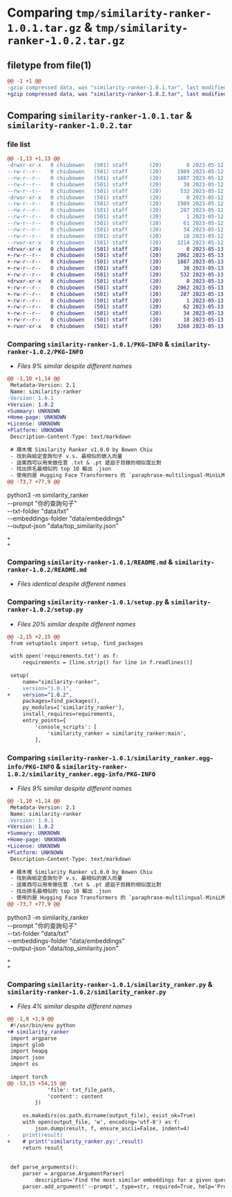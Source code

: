 # Comparing `tmp/similarity-ranker-1.0.1.tar.gz` & `tmp/similarity-ranker-1.0.2.tar.gz`

## filetype from file(1)

```diff
@@ -1 +1 @@
-gzip compressed data, was "similarity-ranker-1.0.1.tar", last modified: Fri May 12 22:46:31 2023, max compression
+gzip compressed data, was "similarity-ranker-1.0.2.tar", last modified: Sat May 13 02:31:43 2023, max compression
```

## Comparing `similarity-ranker-1.0.1.tar` & `similarity-ranker-1.0.2.tar`

### file list

```diff
@@ -1,13 +1,13 @@
-drwxr-xr-x   0 chiubowen   (501) staff       (20)        0 2023-05-12 22:46:31.677071 similarity-ranker-1.0.1/
--rw-r--r--   0 chiubowen   (501) staff       (20)     1989 2023-05-12 22:46:31.676944 similarity-ranker-1.0.1/PKG-INFO
--rw-r--r--   0 chiubowen   (501) staff       (20)     1887 2023-05-12 22:46:31.000000 similarity-ranker-1.0.1/README.md
--rw-r--r--   0 chiubowen   (501) staff       (20)       38 2023-05-12 22:46:31.677107 similarity-ranker-1.0.1/setup.cfg
--rw-r--r--   0 chiubowen   (501) staff       (20)      532 2023-05-12 22:46:31.000000 similarity-ranker-1.0.1/setup.py
-drwxr-xr-x   0 chiubowen   (501) staff       (20)        0 2023-05-12 22:46:31.676766 similarity-ranker-1.0.1/similarity_ranker.egg-info/
--rw-r--r--   0 chiubowen   (501) staff       (20)     1989 2023-05-12 22:46:31.000000 similarity-ranker-1.0.1/similarity_ranker.egg-info/PKG-INFO
--rw-r--r--   0 chiubowen   (501) staff       (20)      287 2023-05-12 22:46:31.000000 similarity-ranker-1.0.1/similarity_ranker.egg-info/SOURCES.txt
--rw-r--r--   0 chiubowen   (501) staff       (20)        1 2023-05-12 22:46:31.000000 similarity-ranker-1.0.1/similarity_ranker.egg-info/dependency_links.txt
--rw-r--r--   0 chiubowen   (501) staff       (20)       61 2023-05-12 22:46:31.000000 similarity-ranker-1.0.1/similarity_ranker.egg-info/entry_points.txt
--rw-r--r--   0 chiubowen   (501) staff       (20)       34 2023-05-12 22:46:31.000000 similarity-ranker-1.0.1/similarity_ranker.egg-info/requires.txt
--rw-r--r--   0 chiubowen   (501) staff       (20)       18 2023-05-12 22:46:31.000000 similarity-ranker-1.0.1/similarity_ranker.egg-info/top_level.txt
--rwxr-xr-x   0 chiubowen   (501) staff       (20)     3214 2023-05-12 22:46:31.000000 similarity-ranker-1.0.1/similarity_ranker.py
+drwxr-xr-x   0 chiubowen   (501) staff       (20)        0 2023-05-13 02:31:43.861741 similarity-ranker-1.0.2/
+-rw-r--r--   0 chiubowen   (501) staff       (20)     2062 2023-05-13 02:31:43.861626 similarity-ranker-1.0.2/PKG-INFO
+-rw-r--r--   0 chiubowen   (501) staff       (20)     1887 2023-05-13 02:31:43.000000 similarity-ranker-1.0.2/README.md
+-rw-r--r--   0 chiubowen   (501) staff       (20)       38 2023-05-13 02:31:43.861777 similarity-ranker-1.0.2/setup.cfg
+-rw-r--r--   0 chiubowen   (501) staff       (20)      532 2023-05-13 02:31:43.000000 similarity-ranker-1.0.2/setup.py
+drwxr-xr-x   0 chiubowen   (501) staff       (20)        0 2023-05-13 02:31:43.861451 similarity-ranker-1.0.2/similarity_ranker.egg-info/
+-rw-r--r--   0 chiubowen   (501) staff       (20)     2062 2023-05-13 02:31:43.000000 similarity-ranker-1.0.2/similarity_ranker.egg-info/PKG-INFO
+-rw-r--r--   0 chiubowen   (501) staff       (20)      287 2023-05-13 02:31:43.000000 similarity-ranker-1.0.2/similarity_ranker.egg-info/SOURCES.txt
+-rw-r--r--   0 chiubowen   (501) staff       (20)        1 2023-05-13 02:31:43.000000 similarity-ranker-1.0.2/similarity_ranker.egg-info/dependency_links.txt
+-rw-r--r--   0 chiubowen   (501) staff       (20)       62 2023-05-13 02:31:43.000000 similarity-ranker-1.0.2/similarity_ranker.egg-info/entry_points.txt
+-rw-r--r--   0 chiubowen   (501) staff       (20)       34 2023-05-13 02:31:43.000000 similarity-ranker-1.0.2/similarity_ranker.egg-info/requires.txt
+-rw-r--r--   0 chiubowen   (501) staff       (20)       18 2023-05-13 02:31:43.000000 similarity-ranker-1.0.2/similarity_ranker.egg-info/top_level.txt
+-rwxr-xr-x   0 chiubowen   (501) staff       (20)     3260 2023-05-13 02:31:43.000000 similarity-ranker-1.0.2/similarity_ranker.py
```

### Comparing `similarity-ranker-1.0.1/PKG-INFO` & `similarity-ranker-1.0.2/PKG-INFO`

 * *Files 9% similar despite different names*

```diff
@@ -1,10 +1,14 @@
 Metadata-Version: 2.1
 Name: similarity-ranker
-Version: 1.0.1
+Version: 1.0.2
+Summary: UNKNOWN
+Home-page: UNKNOWN
+License: UNKNOWN
+Platform: UNKNOWN
 Description-Content-Type: text/markdown
 
 # 積木塊 Similarity Ranker v1.0.0 by Bowen Chiu
 - 找到與給定查詢句子 v.s. 最相似的嵌入向量
 - 這東西可以用來做任意 .txt & .pt 遞迴子目錄的相似度比對
 - 找出排名最相似的 top 10 輸出 .json
 - 使用的是 Hugging Face Transformers 的 `paraphrase-multilingual-MiniLM-L12-v2` 模型。
@@ -73,7 +77,9 @@
 ```
 python3 -m similarity_ranker \
   --prompt "你的查詢句子" \
   --txt-folder "data/txt" \
   --embeddings-folder "data/embeddings" \
   --output-json "data/top_similarity.json"
 ```
+
+
```

### Comparing `similarity-ranker-1.0.1/README.md` & `similarity-ranker-1.0.2/README.md`

 * *Files identical despite different names*

### Comparing `similarity-ranker-1.0.1/setup.py` & `similarity-ranker-1.0.2/setup.py`

 * *Files 20% similar despite different names*

```diff
@@ -2,15 +2,15 @@
 from setuptools import setup, find_packages
 
 with open('requirements.txt') as f:
     requirements = [line.strip() for line in f.readlines()]
 
 setup(
     name="similarity-ranker",
-    version="1.0.1",
+    version="1.0.2",
     packages=find_packages(),
     py_modules=['similarity_ranker'],
     install_requires=requirements,
     entry_points={
         'console_scripts': [
             'similarity_ranker = similarity_ranker:main',
         ],
```

### Comparing `similarity-ranker-1.0.1/similarity_ranker.egg-info/PKG-INFO` & `similarity-ranker-1.0.2/similarity_ranker.egg-info/PKG-INFO`

 * *Files 9% similar despite different names*

```diff
@@ -1,10 +1,14 @@
 Metadata-Version: 2.1
 Name: similarity-ranker
-Version: 1.0.1
+Version: 1.0.2
+Summary: UNKNOWN
+Home-page: UNKNOWN
+License: UNKNOWN
+Platform: UNKNOWN
 Description-Content-Type: text/markdown
 
 # 積木塊 Similarity Ranker v1.0.0 by Bowen Chiu
 - 找到與給定查詢句子 v.s. 最相似的嵌入向量
 - 這東西可以用來做任意 .txt & .pt 遞迴子目錄的相似度比對
 - 找出排名最相似的 top 10 輸出 .json
 - 使用的是 Hugging Face Transformers 的 `paraphrase-multilingual-MiniLM-L12-v2` 模型。
@@ -73,7 +77,9 @@
 ```
 python3 -m similarity_ranker \
   --prompt "你的查詢句子" \
   --txt-folder "data/txt" \
   --embeddings-folder "data/embeddings" \
   --output-json "data/top_similarity.json"
 ```
+
+
```

### Comparing `similarity-ranker-1.0.1/similarity_ranker.py` & `similarity-ranker-1.0.2/similarity_ranker.py`

 * *Files 4% similar despite different names*

```diff
@@ -1,8 +1,9 @@
 #!/usr/bin/env python
+# similarity_ranker
 import argparse
 import glob
 import heapq
 import json
 import os
 
 import torch
@@ -53,15 +54,15 @@
             'file': txt_file_path,
             'content': content
         })
 
     os.makedirs(os.path.dirname(output_file), exist_ok=True)
     with open(output_file, 'w', encoding='utf-8') as f:
         json.dump(result, f, ensure_ascii=False, indent=4)
-    print(result)
+    # print('similarity_ranker.py:',result)
     return result
 
 
 def parse_arguments():
     parser = argparse.ArgumentParser(
         description='Find the most similar embeddings for a given query sentence using Hugging Face Transformers.')
     parser.add_argument('--prompt', type=str, required=True, help='Prompt sentence for finding similar embeddings.')
```

